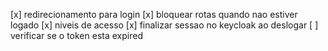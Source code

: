 [x] redirecionamento para login
[x] bloquear rotas quando nao estiver logado
[x] niveis de acesso
[x] finalizar sessao no keycloak ao deslogar 
[ ] verificar se o token esta expired 